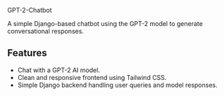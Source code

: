 GPT-2-Chatbot

A simple Django-based chatbot using the GPT-2 model to generate conversational responses.

## Features
- Chat with a GPT-2 AI model.
- Clean and responsive frontend using Tailwind CSS.
- Simple Django backend handling user queries and model responses.
